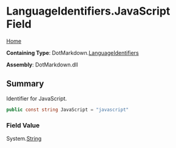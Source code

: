 # LanguageIdentifiers\.JavaScript Field

[Home](../../../README.md)

**Containing Type**: DotMarkdown\.[LanguageIdentifiers](../README.md)

**Assembly**: DotMarkdown\.dll

## Summary

Identifier for JavaScript\.

```csharp
public const string JavaScript = "javascript"
```

### Field Value

System\.[String](https://docs.microsoft.com/en-us/dotnet/api/system.string)

